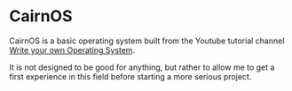 # CairnOS
CairnOS is a basic operating system built from the Youtube tutorial channel [Write your own Operating System](https://www.youtube.com/channel/UCQdZltW7bh1ta-_nCH7LWYw).

It is not designed to be good for anything, but rather to allow me to get a first experience in this field before starting a more serious project.